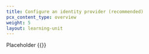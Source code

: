 ```yaml
---
title: Configure an identity provider (recommended)
pcx_content_type: overview
weight: 5
layout: learning-unit
---
```


Placeholder
{{<render file="zero-trust/_configure-idp.md">}}